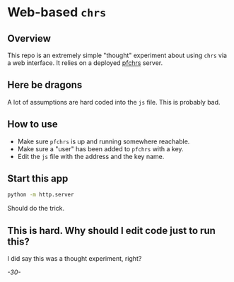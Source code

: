 # Web-based `chrs`

## Overview

This repo is an extremely simple "thought" experiment about using `chrs` via a web interface. It relies on a deployed [pfchrs](https://github.com/FNNDSC/pfchrs) server.

## Here be dragons

A lot of assumptions are hard coded into the `js` file. This is probably bad.

## How to use

* Make sure `pfchrs` is up and running somewhere reachable.
* Make sure a "user" has been added to `pfchrs` with a key.
* Edit the `js` file with the address and the key name.

## Start this app

```bash
python -m http.server
```

Should do the trick.


## This is hard. Why should I edit code just to run this?

I did say this was a thought experiment, right?

_-30-_

